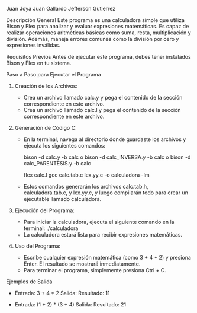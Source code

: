Juan Joya
Juan Gallardo
Jefferson Gutierrez

Descripción General
Este programa es una calculadora simple que utiliza Bison y Flex para analizar y evaluar expresiones matemáticas. Es capaz de realizar operaciones aritméticas básicas como suma, resta, multiplicación y división. Además, maneja errores comunes como la división por cero y expresiones inválidas. 

Requisitos Previos
Antes de ejecutar este programa, debes tener instalados Bison y Flex en tu sistema.

Paso a Paso para Ejecutar el Programa

1. Creación de los Archivos:
   - Crea un archivo llamado calc.y y pega el contenido de la sección correspondiente en este archivo.
   - Crea un archivo llamado calc.l y pega el contenido de la sección correspondiente en este archivo.

2. Generación de Código C:
   - En la terminal, navega al directorio donde guardaste los archivos y ejecuta los siguientes comandos:
   
     bison -d calc.y -b calc
     o
     bison -d calc_INVERSA.y -b calc
     o
     bison -d calc_PARENTESIS.y -b calc
     
     flex calc.l
     gcc calc.tab.c lex.yy.c -o calculadora -lm
     
   - Estos comandos generarán los archivos calc.tab.h, calculadora.tab.c, y lex.yy.c, y luego compilarán todo para crear un ejecutable llamado calculadora.

3. Ejecución del Programa:
   - Para iniciar la calculadora, ejecuta el siguiente comando en la terminal:
     ./calculadora
   - La calculadora estará lista para recibir expresiones matemáticas.

4. Uso del Programa:
   - Escribe cualquier expresión matemática (como 3 + 4 * 2) y presiona Enter. El resultado se mostrará inmediatamente.
   - Para terminar el programa, simplemente presiona Ctrl + C.

Ejemplos de Salida

- Entrada:
  3 + 4 * 2
  Salida:
  Resultado: 11

- Entrada:
  (1 + 2) * (3 + 4)
  Salida:
  Resultado: 21
